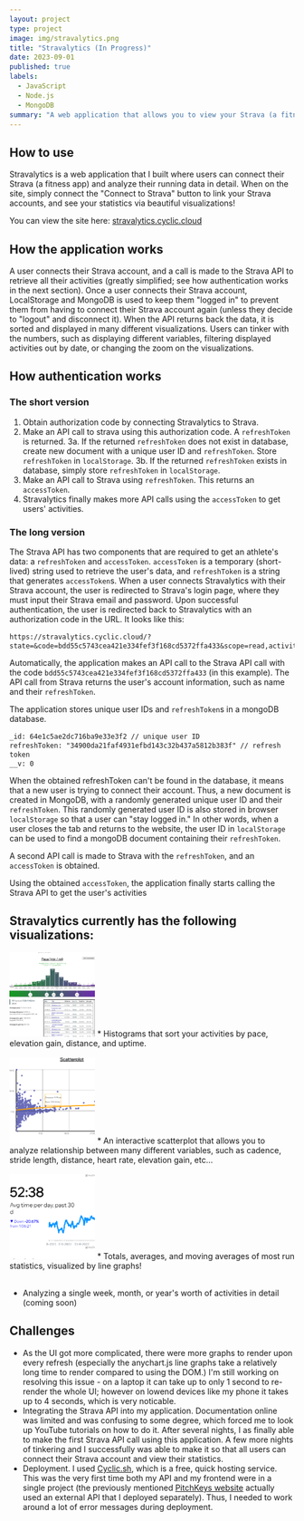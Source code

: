```yaml
---
layout: project
type: project
image: img/stravalytics.png
title: "Stravalytics (In Progress)"
date: 2023-09-01
published: true
labels:
  - JavaScript
  - Node.js
  - MongoDB
summary: "A web application that allows you to view your Strava (a fitness tracker) data in great detail via different visualizations."
---
```

## How to use
Stravalytics is a web application that I built where users can connect their Strava (a fitness app) and analyze their running data in detail. When on the site, simply connect the "Connect to Strava" button to link your Strava accounts, and see your statistics via beautiful visualizations!

You can view the site here: [stravalytics.cyclic.cloud](https://stravalytics.cyclic.cloud/)

## How the application works
A user connects their Strava account, and a call is made to the Strava API to retrieve all their activities (greatly simplified; see how authentication works in the next section). Once a user connects their Strava account, LocalStorage and MongoDB is used to keep them "logged in" to prevent them from having to connect their Strava account again (unless they decide to "logout" and disconnect it). When the API returns back the data, it is sorted and displayed in many different visualizations. Users can tinker with the numbers, such as displaying different variables, filtering displayed activities out by date, or changing the zoom on the visualizations.

## How authentication works

### The short version

1. Obtain authorization code by connecting Stravalytics to Strava.
2. Make an API call to strava using this authorization code. A `refreshToken` is returned.
3a. If the returned `refreshToken` does not exist in database, create new document with a unique user ID and `refreshToken`. Store `refreshToken` in `localStorage`.
3b. If the returned `refreshToken` exists in database, simply store `refreshToken` in `localStorage`.
4. Make an API call to Strava using `refreshToken`. This returns an `accessToken`.
5. Stravalytics finally makes more API calls using the `accessToken` to get users' activities.

### The long version

The Strava API has two components that are required to get an athlete's data: a `refreshToken` and `accessToken`. `accessToken` is a temporary (short-lived) string used to retrieve the user's data, and `refreshToken` is a string that generates `accessToken`s. When a user connects Stravalytics with their Strava account, the user is redirected to Strava's login page, where they must input their Strava email and password. Upon successful authentication, the user is redirected back to Stravalytics with an authorization code in the URL. It looks like this:

```
https://stravalytics.cyclic.cloud/?state=&code=bdd55c5743cea421e334fef3f168cd5372ffa433&scope=read,activity:read_all
```

Automatically, the application makes an API call to the Strava API call with the code `bdd55c5743cea421e334fef3f168cd5372ffa433` (in this example). The API call from Strava returns the user's account information, such as name and their `refreshToken`.

The application stores unique user IDs and `refreshToken`s in a mongoDB database. 

```
_id: 64e1c5ae2dc716ba9e33e3f2 // unique user ID
refreshToken: "34900da21faf4931efbd143c32b437a5812b383f" // refresh token
__v: 0
```

When the obtained refreshToken can't be found in the database, it means that a new user is trying to connect their account. Thus, a new document is created in MongoDB, with a randomly generated unique user ID and their `refreshToken`. This randomly generated user ID is also stored in browser `localStorage` so that a user can "stay logged in." In other words, when a user closes the tab and returns to the website, the user ID in `localStorage` can be used to find a mongoDB document containing their `refreshToken`.

A second API call is made to Strava with the `refreshToken`, and an `accessToken` is obtained. 

Using the obtained `accessToken`, the application finally starts calling the Strava API to get the user's activities

## Stravalytics currently has the following visualizations:
<img class="img-fluid" width = "30%" src="../img/stravalytics.png">
* Histograms that sort your activities by pace, elevation gain, distance, and uptime.
<br><br>
<img class="img-fluid" width = "30%" src="../img/stravalytics_scatter.png">
* An interactive scatterplot that allows you to analyze relationship between many different variables, such as cadence, stride length, distance, heart rate, elevation gain, etc...
<br><br>
<img class="img-fluid" width = "30%" src="../img/stravalytics_line.png">
* Totals, averages, and moving averages of most run statistics, visualized by line graphs!
<br><br>

* Analyzing a single week, month, or year's worth of activities in detail (coming soon)

## Challenges
* As the UI got more complicated, there were more graphs to render upon every refresh (especially the anychart.js line graphs take a relatively long time to render compared to using the DOM.) I'm still working on resolving this issue - on a laptop it can take up to only 1 second to re-render the whole UI; however on lowend devices like my phone it takes up to 4 seconds, which is very noticable.
* Integrating the Strava API into my application. Documentation online was limited and was confusing to some degree, which forced me to look up YouTube tutorials on how to do it. After several nights, I as finally able to make the first Strava API call using this application. A few more nights of tinkering and I successfully was able to make it so that all users can connect their Strava account and view their statistics.
* Deployment. I used [Cyclic.sh](https://cyclic.sh), which is a free, quick hosting service. This was the very first time both my API and my frontend were in a single project (the previously mentioned [PitchKeys website](https://pitchkeys.github.io) actually used an external API that I deployed separately). Thus, I needed to work around a lot of error messages during deployment.



